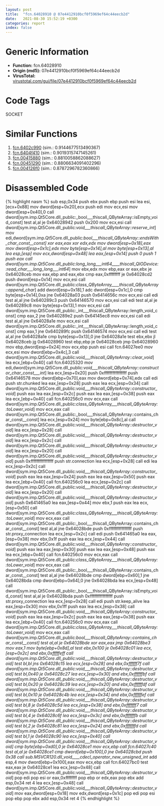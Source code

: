 ```yaml
---
layout: post
title:  "fcn.64028910 @ 07e4412910bcf0f5969ef64c44eecb2d"
date:   2021-08-30 15:52:19 +0300
categories: report
index: false
---
```


# Generic Information
- **Function:** fcn.64028910
- **Origin (md5):** 07e4412910bcf0f5969ef64c44eecb2d
- **VirusTotal:** [virustotal.com/gui/file/07e4412910bcf0f5969ef64c44eecb2d][virustotal_ref]

# Code Tags
<span class="tag" id="SOCKET">SOCKET</span>


# Similar Functions

1. [fcn.6402c990][similar_1_ref] (sim.: 0.9144677513490367)
2. [fcn.6404f410][similar_2_ref] (sim.: 0.9019315747145261)
3. [fcn.00415880][similar_3_ref] (sim.: 0.8810058862088627)
4. [fcn.00451290][similar_4_ref] (sim.: 0.8806634091402296)
5. [fcn.004126f0][similar_5_ref] (sim.: 0.8787296782360866)


# Disassembled Code

{% highlight nasm %}
sub esp,0x34
push ebx
push ebp
push esi
lea esi,[ecx+0x88]
mov dword[esp+0x20],ecx
push edi
mov ecx,esi
mov dword[esp+0x40],0
call dword[sym.imp.Qt5Core.dll_public:_bool___thiscall_QByteArray::isEmpty_void_const]
test al,al
je 0x64028942
push 0x200
mov ecx,esi
call dword[sym.imp.Qt5Core.dll_public:_void___thiscall_QByteArray::reserve_int_]
mov edi,dword[sym.imp.Qt5Core.dll_public:_bool___thiscall_QByteArray::endsWith_char_const__const]
xor eax,eax
xor edx,edx
mov dword[esp+0x18],eax
mov dword[esp+0x1c],edx
mov byte[esp+0x14],al
mov byte[esp+0x13],al
lea esp,[esp]
mov ecx,dword[esp+0x48]
lea eax,[esp+0x14]
push 0
push 1
push eax
call dword[sym.imp.Qt5Core.dll_public:_long_long___int64____thiscall_QIODevice::read_char___long_long___int64__]
mov ebx,edx
mov ebp,eax
or eax,ebx
je 0x64028ceb
mov eax,ebp
and eax,ebx
cmp eax,0xffffffff
je 0x64028cd2
push dword[esp+0x14]
mov ecx,esi
call dword[sym.imp.Qt5Core.dll_public:_class_QByteArray____thiscall_QByteArray::append_char_]
add dword[esp+0x18],1
adc dword[esp+0x1c],0
cmp byte[esp+0x14],0xa
jne 0x64028a03
push 0x6414656c
mov ecx,esi
call edi
test al,al
jne 0x640289c3
push 0x64146570
mov ecx,esi
call edi
test al,al
je 0x640289c8
mov byte[esp+0x13],1
mov ecx,esi
call dword[sym.imp.Qt5Core.dll_public:_int___thiscall_QByteArray::length_void_const]
cmp eax,2
jne 0x640289e2
push 0x64145ec8
mov ecx,esi
call edi
test al,al
jne 0x64028a1e
mov ecx,esi
call dword[sym.imp.Qt5Core.dll_public:_int___thiscall_QByteArray::length_void_const]
cmp eax,1
jne 0x640289fc
push 0x64146574
mov ecx,esi
call edi
test al,al
jne 0x64028a1e
cmp byte[esp+0x13],0
jne 0x64028a1e
test ebx,ebx
jl 0x64028ceb
jg 0x64028960
test ebp,ebp
je 0x64028ceb
jmp 0x64028960
mov ebp,dword[esp+0x24]
mov ecx,ebp
push esi
call fcn.64027ee0
mov ecx,esi
mov dword[ebp+0x4c],3
call dword[sym.imp.Qt5Core.dll_public:_void___thiscall_QByteArray::clear_void_]
lea ecx,[ebp+0x40]
call fcn.64025320
mov edi,dword[sym.imp.Qt5Core.dll_public:_void___thiscall_QByteArray::constructor_char_const___int_]
lea ecx,[esp+0x20]
push 0xffffffffffffffff
push 0x64146578
mov dword[ebp+0x70],eax
mov dword[ebp+0x74],edx
call edi
push str.chunked
lea eax,[esp+0x28]
push eax
lea ecx,[esp+0x34]
call dword[sym.imp.Qt5Core.dll_public:_void___thiscall_QByteArray::constructor_void_]
push eax
lea eax,[esp+0x2c]
push eax
lea eax,[esp+0x38]
push eax
lea ecx,[ebp+0x40]
call fcn.640256c0
mov ecx,eax
call dword[sym.imp.Qt5Core.dll_public:_class_QByteArray___thiscall_QByteArray::toLower_void_]
mov ecx,eax
call dword[sym.imp.Qt5Core.dll_public:_bool___thiscall_QByteArray::contains_char_const__const]
lea ecx,[esp+0x24]
mov byte[ebp+0x8c],al
call dword[sym.imp.Qt5Core.dll_public:_void___thiscall_QByteArray::destructor_void_]
lea ecx,[esp+0x28]
call dword[sym.imp.Qt5Core.dll_public:_void___thiscall_QByteArray::destructor_void_]
lea ecx,[esp+0x2c]
call dword[sym.imp.Qt5Core.dll_public:_void___thiscall_QByteArray::destructor_void_]
lea ecx,[esp+0x20]
call dword[sym.imp.Qt5Core.dll_public:_void___thiscall_QByteArray::destructor_void_]
push 0xffffffffffffffff
push str.connection
lea ecx,[esp+0x28]
call edi
lea ecx,[esp+0x2c]
call dword[sym.imp.Qt5Core.dll_public:_void___thiscall_QByteArray::constructor_void_]
push eax
lea eax,[esp+0x24]
push eax
lea eax,[esp+0x50]
push eax
lea ecx,[ebp+0x40]
call fcn.640256c0
lea ecx,[esp+0x2c]
call dword[sym.imp.Qt5Core.dll_public:_void___thiscall_QByteArray::destructor_void_]
lea ecx,[esp+0x20]
call dword[sym.imp.Qt5Core.dll_public:_void___thiscall_QByteArray::destructor_void_]
push 0x641465a0
lea eax,[esp+0x44]
mov ebx,1
push eax
lea ecx,[esp+0x50]
call dword[sym.imp.Qt5Core.dll_public:_class_QByteArray___thiscall_QByteArray::toLower_void_]
mov ecx,eax
call dword[sym.imp.Qt5Core.dll_public:_bool___thiscall_QByteArray::contains_char_const__const]
test al,al
jne 0x64028bde
push 0xffffffffffffffff
push str.proxy_connection
lea ecx,[esp+0x2c]
call edi
push 0x641465a0
lea eax,[esp+0x38]
mov ebx,0x1f
push eax
lea ecx,[esp+0x44]
call dword[sym.imp.Qt5Core.dll_public:_void___thiscall_QByteArray::constructor_void_]
push eax
lea eax,[esp+0x30]
push eax
lea eax,[esp+0x48]
push eax
lea ecx,[ebp+0x40]
call fcn.640256c0
mov ecx,eax
call dword[sym.imp.Qt5Core.dll_public:_class_QByteArray___thiscall_QByteArray::toLower_void_]
mov ecx,eax
call dword[sym.imp.Qt5Core.dll_public:_bool___thiscall_QByteArray::contains_char_const__const]
test al,al
jne 0x64028bde
cmp dword[ebp+0x60],1
jne 0x64028bda
cmp dword[ebp+0x64],0
jne 0x64028bda
lea ecx,[esp+0x48]
call dword[sym.imp.Qt5Core.dll_public:_bool___thiscall_QByteArray::isEmpty_void_const]
test al,al
je 0x64028bda
push 0xffffffffffffffff
push str.proxy_connection
lea ecx,[esp+0x28]
call edi
push str.keep_alive
lea eax,[esp+0x30]
mov ebx,0x1ff
push eax
lea ecx,[esp+0x38]
call dword[sym.imp.Qt5Core.dll_public:_void___thiscall_QByteArray::constructor_void_]
push eax
lea eax,[esp+0x2c]
push eax
lea eax,[esp+0x38]
push eax
lea ecx,[ebp+0x40]
call fcn.640256c0
mov ecx,eax
call dword[sym.imp.Qt5Core.dll_public:_class_QByteArray___thiscall_QByteArray::toLower_void_]
mov ecx,eax
call dword[sym.imp.Qt5Core.dll_public:_bool___thiscall_QByteArray::contains_char_const__const]
test al,al
je 0x64028bde
xor eax,eax
jmp 0x64028be3
mov eax,1
mov byte[ebp+0x8d],al
test ebx,0x100
je 0x64028c01
lea ecx,[esp+0x2c]
and ebx,0xfffffeff
call dword[sym.imp.Qt5Core.dll_public:_void___thiscall_QByteArray::destructor_void_]
test bl,bl
jns 0x64028c15
lea ecx,[esp+0x28]
and ebx,0xffffff7f
call dword[sym.imp.Qt5Core.dll_public:_void___thiscall_QByteArray::destructor_void_]
test bl,0x40
je 0x64028c27
lea ecx,[esp+0x30]
and ebx,0xffffffbf
call dword[sym.imp.Qt5Core.dll_public:_void___thiscall_QByteArray::destructor_void_]
test bl,0x20
je 0x64028c39
lea ecx,[esp+0x20]
and ebx,0xffffffdf
call dword[sym.imp.Qt5Core.dll_public:_void___thiscall_QByteArray::destructor_void_]
test bl,0x10
je 0x64028c4b
lea ecx,[esp+0x34]
and ebx,0xffffffef
call dword[sym.imp.Qt5Core.dll_public:_void___thiscall_QByteArray::destructor_void_]
test bl,8
je 0x64028c5d
lea ecx,[esp+0x38]
and ebx,0xfffffff7
call dword[sym.imp.Qt5Core.dll_public:_void___thiscall_QByteArray::destructor_void_]
test bl,4
je 0x64028c6f
lea ecx,[esp+0x3c]
and ebx,0xfffffffb
call dword[sym.imp.Qt5Core.dll_public:_void___thiscall_QByteArray::destructor_void_]
test bl,2
je 0x64028c81
lea ecx,[esp+0x24]
and ebx,0xfffffffd
call dword[sym.imp.Qt5Core.dll_public:_void___thiscall_QByteArray::destructor_void_]
test bl,1
je 0x64028c90
lea ecx,[esp+0x40]
call dword[sym.imp.Qt5Core.dll_public:_void___thiscall_QByteArray::destructor_void_]
cmp byte[ebp+0xd0],0
je 0x64028ce1
mov ecx,ebp
call fcn.64027c40
test al,al
je 0x64028ce1
cmp dword[ebp+0x100],0
jne 0x64028cbd
push 0x38
call sub.MSVCR120.dll_void____cdecl_operator_new_unsigned_int_
add esp,4
mov dword[ebp+0x100],eax
mov ecx,ebp
call fcn.64027bc0
test eax,eax
je 0x64028ce1
lea ecx,[esp+0x48]
call dword[sym.imp.Qt5Core.dll_public:_void___thiscall_QByteArray::destructor_void_]
pop edi
pop esi
or eax,0xffffffff
pop ebp
or edx,eax
pop ebx
add esp,0x34
ret 4
lea ecx,[esp+0x48]
call dword[sym.imp.Qt5Core.dll_public:_void___thiscall_QByteArray::destructor_void_]
mov eax,dword[esp+0x18]
mov edx,dword[esp+0x1c]
pop edi
pop esi
pop ebp
pop ebx
add esp,0x34
ret 4
{% endhighlight %}


[similar_1_ref]: /report/fcn.6402c990@07e4412910bcf0f5969ef64c44eecb2d
[similar_2_ref]: /report/fcn.6404f410@07e4412910bcf0f5969ef64c44eecb2d
[similar_3_ref]: /report/fcn.00415880@4fe6510221c33bf023f6abed461fc13f
[similar_4_ref]: /report/fcn.00451290@4fe6510221c33bf023f6abed461fc13f
[similar_5_ref]: /report/fcn.004126f0@0aa2d73a5300dff2412388945614b507
[virustotal_ref]: https://www.virustotal.com/gui/file/07e4412910bcf0f5969ef64c44eecb2d